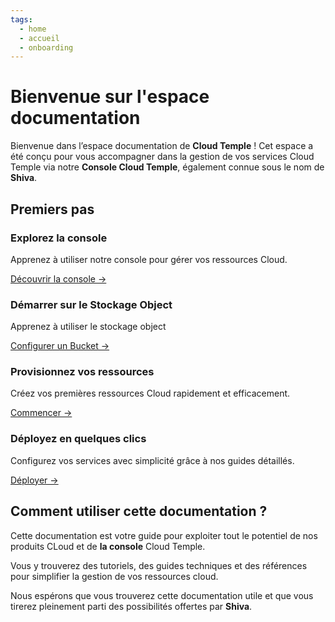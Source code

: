 ```yaml
---
tags:
  - home
  - accueil
  - onboarding
---
```


# Bienvenue sur l'espace documentation

Bienvenue dans l’espace documentation de **Cloud Temple** ! Cet espace a été conçu pour vous accompagner dans la gestion de vos services Cloud Temple via notre **Console Cloud Temple**, également connue sous le nom de **Shiva**.

## Premiers pas

<div class="card-grid">
  <div class="card">
    <h3>Explorez la console</h3>
    <p>Apprenez à utiliser notre console pour gérer vos ressources Cloud.</p>
    <a href="../docs/console" class="card-link">Découvrir la console &rarr;</a>
  </div>
    <div class="card">
    <h3>Démarrer sur le Stockage Object</h3>
    <p>Apprenez à utiliser le stockage object</p>
    <a href="../docs/storage/oss" class="card-link">Configurer un Bucket &rarr;</a>
  </div>
  <div class="card">
    <h3>Provisionnez vos ressources</h3>
    <p>Créez vos premières ressources Cloud rapidement et efficacement.</p>
    <a href="../docs/iaas_vmware/quickstart" class="card-link">Commencer &rarr;</a>
  </div>
  <div class="card">
    <h3>Déployez en quelques clics</h3>
    <p>Configurez vos services avec simplicité grâce à nos guides détaillés.</p>
    <a href="../docs/iaas_vmware/quickstart" class="card-link">Déployer &rarr;</a>
  </div>
</div>

## Comment utiliser cette documentation ?
Cette documentation est votre guide pour exploiter tout le potentiel de nos produits CLoud et de **la console** Cloud Temple.

Vous y trouverez des tutoriels, des guides techniques et des références pour simplifier la gestion de vos ressources cloud.

Nous espérons que vous trouverez cette documentation utile et que vous tirerez pleinement parti des possibilités offertes par **Shiva**.
